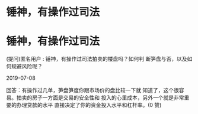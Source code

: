 # 锤神，有操作过司法

# 锤神，有操作过司法

(提问)匿名用户 : 锤神，有操作过司法拍卖的楼盘吗？如何判 断笋盘与否，以及如何规避风险呢？

2019-07-08

回答：有操作过几单，笋盘笋度你跟市场价的盘比较一下就 知道了，这个很容易。拍卖的房子一方面是交易的安全性和 投入的心里成本，另外一个就是非常重要的办理贷款的水平 直接决定了你的资金投入水平和杠杆率。(0 赞)